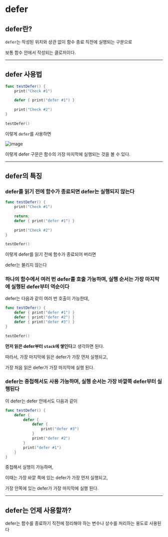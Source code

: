 # defer

## defer란?

`defer`는 작성된 위치와 상관 없이 함수 종료 직전에 실행되는 구문으로

보통 함수 안에서 작성되는 클로저이다.

***

## defer 사용법

```swift
func testDefer() {
    print("Check #1")
    
    defer { print("defer #1") }
    
    print("Check #2")
}
 
testDefer()
```

이렇게 `defer`를 사용하면 

![image](https://img1.daumcdn.net/thumb/R1280x0/?scode=mtistory2&fname=https%3A%2F%2Fblog.kakaocdn.net%2Fdn%2FVPVLe%2FbtqQmPBv8d8%2FqNrdSFuK1prsHadLdzbcxK%2Fimg.png)

이렇게 defer 구문은 함수의 가장 마지막에 실행되는 것을 볼 수 있다.

***

## defer의 특징

### defer를 읽기 전에 함수가 종료되면 defer는 실행되지 않는다

```swift
func testDefer() {
    print("Check #1")
    
    return;
    defer { print("defer #1") }
    
    print("Check #2")
}
 
testDefer()
```

이렇게 defer를 읽기 전에 함수가 종료되어 버리면

defer는 불리지 않는다

### 하나의 함수에서 여러 번 defer를 호출 가능하며, 실행 순서는 가장 마지막에 실행된 defer부터 역순이다

defer는 다음과 같이 여러 번 호출이 가능한데,

```swift
func testDefer() {
    defer { print("defer #1") }
    defer { print("defer #2") }
    defer { print("defer #3") }
}
 
testDefer()
```

**먼저 읽은 defer부터 `stack`에 쌓인다**고 생각하면 된다.

따라서, 가장 마지막에 읽은 defer가 가장 먼저 실행되고,

가장 처음 읽은 defer가 가장 마지막에 실행 된다.

### defer는 중첩해서도 사용 가능하며, 실행 순서는 가장 바깥쪽 defer부터 실행된다

이 defer는 defer 안에서도 다음과 같이

```swift
func testDefer() {
    defer {
        defer {
            defer {
                print("defer #3")
            }
            print("defer #2")
        }
        print("defer #1")
    }
}
```

중첩해서 실행이 가능하며,

이때는 가장 바깥 쪽에 있는 defer가 가장 먼저 실행되고,

가장 안쪽에 있는 defer가 가장 마지막에 실행 된다.

***

## defer는 언제 사용할까?

defer는 함수를 종료하기 직전에 정리해야 하는 변수나 상수를 처리하는 용도로 사용된다